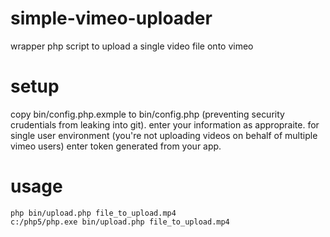 # simple-vimeo-uploader
wrapper php script to upload a single video file onto vimeo

# setup
copy bin/config.php.exmple to bin/config.php (preventing security crudentials from leaking into git). enter your information as appropraite. for single user environment (you're not uploading videos on behalf of multiple vimeo users) enter token generated from your app.

# usage
```
php bin/upload.php file_to_upload.mp4
c:/php5/php.exe bin/upload.php file_to_upload.mp4
```